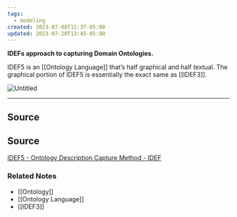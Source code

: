 ```yaml
---
tags:
  - modeling
created: 2023-07-08T11:37-05:00
updated: 2023-07-20T13:45-05:00
---
```

**IDEFs approach to capturing Domain Ontologies.**

IDEF5 is an [[Ontology Language]] that’s half graphical and half textual. The graphical portion of IDEF5 is essentially the exact same as [[IDEF3]]. 

![Untitled](Untitled%2020.png)

---

## Source

## Source

[IDEF5 - Ontology Description Capture Method - IDEF](https://www.idef.com/idef5-ontology-description-capture-method/)

### Related Notes
- [[Ontology]] 
- [[Ontology Language]] 
- [[IDEF3]]